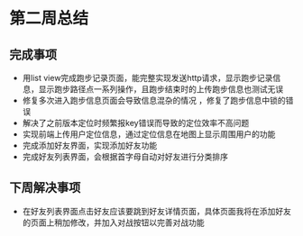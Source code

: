 # 第二周总结

## 完成事项

- 用list view完成跑步记录页面，能完整实现发送http请求，显示跑步记录信息，显示跑步路径点一系列操作，且跑步结束时的上传跑步信息也测试无误 
- 修复多次进入跑步信息页面会导致信息混杂的情况 ，修复了跑步信息中锁的错误 
- 解决了之前版本定位时频繁报key错误而导致的定位效率不高问题 
- 实现前端上传用户定位信息，通过定位信息在地图上显示周围用户的功能 
- 完成添加好友界面，实现添加好友功能 
- 完成好友列表界面，会根据首字母自动对好友进行分类排序

## 下周解决事项

- 在好友列表界面点击好友应该要跳到好友详情页面，具体页面我将在添加好友的页面上稍加修改，并加入对战按钮以完善对战功能


